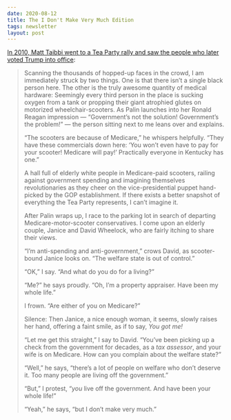 ```yaml
---
date: 2020-08-12
title: The I Don't Make Very Much Edition
tags: newsletter
layout: post
---
```



[In 2010, Matt Taibbi went to a Tea Party rally and saw the people who later voted Trump into office](https://www.rollingstone.com/politics/politics-news/the-truth-about-the-tea-party-188228/):

> Scanning the thousands of hopped-up faces in the crowd, I am immediately struck by two things. One is that there isn’t a single black person here. The other is the truly awesome quantity of medical hardware: Seemingly every third person in the place is sucking oxygen from a tank or propping their giant atrophied glutes on motorized wheelchair-scooters. As Palin launches into her Ronald Reagan impression — “Government’s not the solution! Government’s the problem!” — the person sitting next to me leans over and explains.
> 
> “The scooters are because of Medicare,” he whispers helpfully. “They have these commercials down here: ‘You won’t even have to pay for your scooter! Medicare will pay!’ Practically everyone in Kentucky has one.”
> 
> A hall full of elderly white people in Medicare-paid scooters, railing against government spending and imagining themselves revolutionaries as they cheer on the vice-presidential puppet hand-picked by the GOP establishment. If there exists a better snapshot of everything the Tea Party represents, I can’t imagine it.
> 
> After Palin wraps up, I race to the parking lot in search of departing Medicare-motor-scooter conservatives. I come upon an elderly couple, Janice and David Wheelock, who are fairly itching to share their views.
> 
> “I’m anti-spending and anti-government,” crows David, as scooter-bound Janice looks on. “The welfare state is out of control.”
> 
> “OK,” I say. “And what do you do for a living?”
> 
> “Me?” he says proudly. “Oh, I’m a property appraiser. Have been my whole life.”
> 
> I frown. “Are either of you on Medicare?”
> 
> Silence: Then Janice, a nice enough woman, it seems, slowly raises her hand, offering a faint smile, as if to say, _You got me!_
> 
> “Let me get this straight,” I say to David. “You’ve been picking up a check from the government for decades, as a _tax assessor_, and your wife is on Medicare. How can you complain about the welfare state?”
> 
> “Well,” he says, “there’s a lot of people on welfare who don’t deserve it. Too many people are living off the government.”
> 
> “But,” I protest, “_you_ live off the government. And have been your whole life!”
> 
> “Yeah,” he says, “but I don’t make very much.”